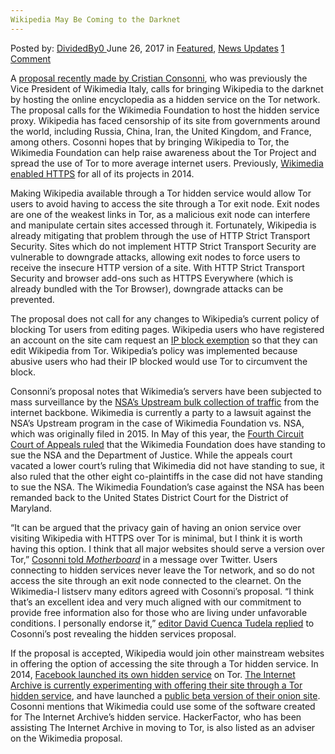```yaml
---
Wikipedia May Be Coming to the Darknet
---
```

<article class="post-listing post-20909 post type-post status-publish format-standard has-post-thumbnail hentry category-deepdot-news category-news-updates tag-coming tag-darknet tag-wikipedia">
    <div class="post-inner">
        <span>Posted by: <a href="https://www.deepdotweb.com/author/dividedby0/" title="">DividedBy0 </a></span>
    <span>June 26, 2017</span>
    <span>in <a href="https://www.deepdotweb.com/category/deepdot-news/" rel="category tag">Featured</a>, <a href="https://www.deepdotweb.com/category/news-updates/" rel="category tag">News Updates</a></span>
    <span><a href="https://www.deepdotweb.com/2017/06/26/wikipedia-may-coming-darknet/#comments">1 Comment</a></span>
    </p>
    <div class="clear"></div>
    <div class="entry">
    <p>A <a href="https://meta.wikimedia.org/wiki/Grants:IdeaLab/A_Tor_Onion_Service_for_Wikipedia">proposal recently made by Cristian Consonni</a>, who was previously the Vice President of Wikimedia Italy, calls for bringing Wikipedia to the darknet by hosting the online encyclopedia as a hidden service on the Tor network. The proposal calls for the Wikimedia Foundation to host the hidden service proxy. Wikipedia has faced censorship of its site from governments around the world, including Russia, China, Iran, the United Kingdom, and France, among others. Cosonni hopes that by bringing Wikipedia to Tor, the Wikimedia Foundation can help raise awareness about the Tor Project and spread the use of Tor to more average internet users. Previously, <a href="https://policy.wikimedia.org/stopsurveillance/">Wikimedia enabled HTTPS</a> for all of its projects in 2014.</p>
    <p>Making Wikipedia available through a Tor hidden service would allow Tor users to avoid having to access the site through a Tor exit node. Exit nodes are one of the weakest links in Tor, as a malicious exit node can interfere and manipulate certain sites accessed through it. Fortunately, Wikipedia is already mitigating that problem through the use of HTTP Strict Transport Security. Sites which do not implement HTTP Strict Transport Security are vulnerable to downgrade attacks, allowing exit nodes to force users to receive the insecure HTTP version of a site. With HTTP Strict Transport Security and browser add-ons such as HTTPS Everywhere (which is already bundled with the Tor Browser), downgrade attacks can be prevented.</p>
    <p>The proposal does not call for any changes to Wikipedia&#8217;s current policy of blocking Tor users from editing pages. Wikipedia users who have registered an account on the site cam request an <a href="https://meta.wikimedia.org/wiki/NOP#Exceptions">IP block exemption</a> so that they can edit Wikipedia from Tor. Wikipedia&#8217;s policy was implemented because abusive users who had their IP blocked would use Tor to circumvent the block.</p>
    <p>Consonni&#8217;s proposal notes that Wikimedia&#8217;s servers have been subjected to mass surveillance by the <a href="https://www.deepdotweb.com/2017/05/14/nsa-claims-to-curtail-upstream-surveillance/">NSA&#8217;s Upstream bulk collection of traffic</a> from the internet backbone. Wikimedia is currently a party to a lawsuit against the NSA&#8217;s Upstream program in the case of Wikimedia Foundation vs. NSA, which was originally filed in 2015. In May of this year, the <a href="https://blog.wikimedia.org/2017/05/23/wikimedia-nsa-appeal-standing/">Fourth Circuit Court of Appeals ruled</a> that the Wikimedia Foundation does have standing to sue the NSA and the Department of Justice. While the appeals court vacated a lower court&#8217;s ruling that Wikimedia did not have standing to sue, it also ruled that the other eight co-plaintiffs in the case did not have standing to sue the NSA. The Wikimedia Foundation&#8217;s case against the NSA has been remanded back to the United States District Court for the District of Maryland.</p>
    <p>“It can be argued that the privacy gain of having an onion service over visiting Wikipedia with HTTPS over Tor is minimal, but I think it is worth having this option. I think that all major websites should serve a version over Tor,” <a href="https://motherboard.vice.com/en_us/article/wikipedians-want-to-to-put-wikipedia-on-the-dark-web">Cosonni told </a><a href="https://motherboard.vice.com/en_us/article/wikipedians-want-to-to-put-wikipedia-on-the-dark-web"><em>Motherboard</em></a> in a message over Twitter. Users connecting to hidden services never leave the Tor network, and so do not access the site through an exit node connected to the clearnet. On the Wikimedia-l listserv many editors agreed with Cosonni&#8217;s proposal. “I think that&#8217;s an excellent idea and very much aligned with our commitment to provide free information also for those who are living under unfavorable conditions. I personally endorse it,” <a href="https://lists.wikimedia.org/pipermail/wikimedia-l/2017-June/087709.html">editor David Cuenca Tudela replied</a> to Cosonni&#8217;s post revealing the hidden services proposal.</p>
    <p>If the proposal is accepted, Wikipedia would join other mainstream websites in offering the option of accessing the site through a Tor hidden service. In 2014, <a href="https://www.deepdotweb.com/2015/11/03/facebook-to-help-tor-project-getting-official-recognition-for-onion-addresses/">Facebook launched its own hidden service</a> on Tor. <a href="http://www.hackerfactor.com/blog/index.php?/archives/750-Freedom-of-Information.html">The Internet Archive is currently experimenting with offering their site through a Tor hidden service</a>, and have launched a <a href="http://archivecrfip2lpi.onion/">public beta version of their onion site</a>. Cosonni mentions that Wikimedia could use some of the software created for The Internet Archive&#8217;s hidden service. HackerFactor, who has been assisting The Internet Archive in moving to Tor, is also listed as an adviser on the Wikimedia proposal.</p>
    </div>
    <span style="display:none"><a href="https://www.deepdotweb.com/tag/coming/" rel="tag">coming</a> <a href="https://www.deepdotweb.com/tag/darknet/" rel="tag">darknet</a> <a href="https://www.deepdotweb.com/tag/wikipedia/" rel="tag">wikipedia</a></span> <span style="display:none" class="updated">2017-06-26</span>
    <div style="display:none" class="vcard author" itemprop="author" itemscope itemtype="http://schema.org/Person"><strong class="fn" itemprop="name"><a href="https://www.deepdotweb.com/author/dividedby0/" title="Posts by DividedBy0" rel="author">DividedBy0</a></strong></div>
    </div>
</article>


